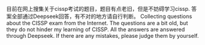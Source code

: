 目前在网上搜集关于cissp考试的题目，题目有点老旧，但是不妨碍学习cissp.
答案全部通过Deepseek回答，有不对的地方请自行判断。
Collecting questions about the CISSP exam from the Internet. 
The questions are a bit old, but they do not hinder my learning of CISSP. 
All the answers are answered through Deepseek. 
If there are any mistakes, please judge them by yourself.
